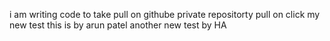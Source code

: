 
i am writing code to take pull on githube private repositorty pull on click
my new test
this is by arun patel
another new test by HA

